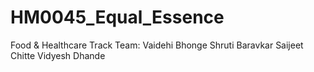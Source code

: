 # HM0045_Equal_Essence
Food & Healthcare Track
Team:
Vaidehi Bhonge
Shruti Baravkar
Saijeet Chitte
Vidyesh Dhande
